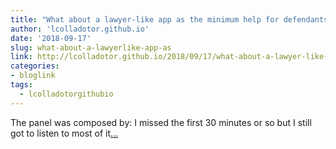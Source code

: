 ```yaml
---
title: "What about a lawyer-like app as the minimum help for defendants in immigration cases?"
author: 'lcolladotor.github.io'
date: '2018-09-17'
slug: what-about-a-lawyerlike-app-as
link: http://lcolladotor.github.io/2018/09/17/what-about-a-lawyer-like-app-as-the-mininum-help-for-defandants-in-immigration-cases/
categories:
- bloglink
tags:
  - lcolladotorgithubio
---
```


The panel was composed by: I missed the first 30 minutes or so but I still got to listen to most of it[... <i class="fas fa-external-link-alt"></i>](http://lcolladotor.github.io/2018/09/17/what-about-a-lawyer-like-app-as-the-mininum-help-for-defandants-in-immigration-cases/)


